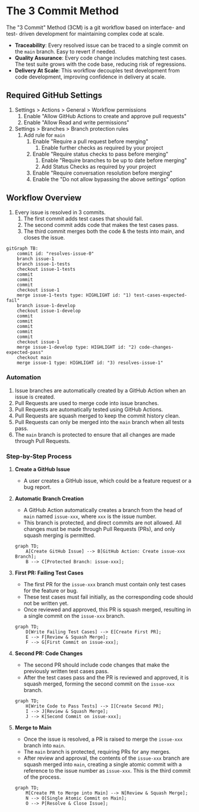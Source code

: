 # The 3 Commit Method
 The "3 Commit" Method (3CM) is a git workflow based on interface- and test- driven development for maintaining complex code at scale.

- **Traceability**: Every resolved issue can be traced to a single commit on the `main` branch. Easy to revert if needed.
- **Quality Assurance**: Every code change includes matching test cases. The test suite grows with the code base, reducing risk of regressions.
- **Delivery At Scale**: This workflow decouples test development from code development, improving confidence in delivery at scale.

## Required GitHub Settings
1. Settings > Actions > General > Workflow permissions
    1. Enable "Allow GitHub Actions to create and approve pull requests"
    2. Enable "Allow Read and write permissions"
2. Settings > Branches > Branch protection rules
    1. Add rule for `main`
        1. Enable "Require a pull request before merging"
            1. Enable further checks as required by your project
        2. Enable "Require status checks to pass before merging"
            1. Enable "Require branches to be up to date before merging"
            2. Add Status Checks as required by your project
        3. Enable "Require conversation resolution before merging"
        5. Enable the "Do not allow bypassing the above settings" option

## Workflow Overview
1. Every issue is resolved in 3 commits.
    1. The first commit adds test cases that should fail.
    2. The second commit adds code that makes the test cases pass.
    3. The third commit merges both the code & the tests into main, and closes the issue.

```mermaid
gitGraph TB:
    commit id: "resolves-issue-0"
    branch issue-1
    branch issue-1-tests
    checkout issue-1-tests
    commit
    commit
    commit
    checkout issue-1
    merge issue-1-tests type: HIGHLIGHT id: "1) test-cases-expected-fail"
    branch issue-1-develop
    checkout issue-1-develop
    commit
    commit
    commit
    commit
    commit
    checkout issue-1
    merge issue-1-develop type: HIGHLIGHT id: "2) code-changes-expected-pass"
    checkout main
    merge issue-1 type: HIGHLIGHT id: "3) resolves-issue-1"
```

### Automation
1. Issue branches are automatically created by a GitHub Action when an issue is created.
2. Pull Requests are used to merge code into issue branches.
3. Pull Requests are automatically tested using GitHub Actions.
4. Pull Requests are squash merged to keep the commit history clean.
5. Pull Requests can only be merged into the `main` branch when all tests pass.
6. The `main` branch is protected to ensure that all changes are made through Pull Requests.



### Step-by-Step Process

1. **Create a GitHub Issue**
   - A user creates a GitHub issue, which could be a feature request or a bug report.

2. **Automatic Branch Creation**
   - A GitHub Action automatically creates a branch from the head of `main` named `issue-xxx`, where `xxx` is the issue number.
   - This branch is protected, and direct commits are not allowed. All changes must be made through Pull Requests (PRs), and only squash merging is permitted.

   ```mermaid
   graph TD;
       A[Create GitHub Issue] --> B[GitHub Action: Create issue-xxx Branch];
       B --> C[Protected Branch: issue-xxx];
   ```

3. **First PR: Failing Test Cases**
   - The first PR for the `issue-xxx` branch must contain only test cases for the feature or bug.
   - These test cases must fail initially, as the corresponding code should not be written yet.
   - Once reviewed and approved, this PR is squash merged, resulting in a single commit on the `issue-xxx` branch.

   ```mermaid
   graph TD;
       D[Write Failing Test Cases] --> E[Create First PR];
       E --> F[Review & Squash Merge];
       F --> G[First Commit on issue-xxx];
   ```

4. **Second PR: Code Changes**
   - The second PR should include code changes that make the previously written test cases pass.
   - After the test cases pass and the PR is reviewed and approved, it is squash merged, forming the second commit on the `issue-xxx` branch.

   ```mermaid
   graph TD;
       H[Write Code to Pass Tests] --> I[Create Second PR];
       I --> J[Review & Squash Merge];
       J --> K[Second Commit on issue-xxx];
   ```

5. **Merge to Main**
   - Once the issue is resolved, a PR is raised to merge the `issue-xxx` branch into `main`.
   - The `main` branch is protected, requiring PRs for any merges.
   - After review and approval, the contents of the `issue-xxx` branch are squash merged into `main`, creating a single atomic commit with a reference to the issue number as `issue-xxx`. This is the third commit of the process.

   ```mermaid
   graph TD;
       M[Create PR to Merge into Main] --> N[Review & Squash Merge];
       N --> O[Single Atomic Commit on Main];
       O --> P[Resolve & Close Issue];
   ```
